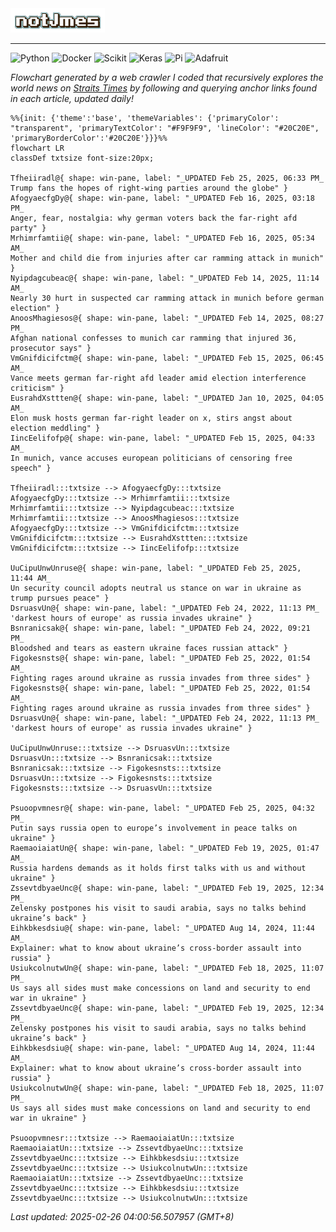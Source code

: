 <img src="img/name.gif" width="30%">
<hr>

![Python](https://img.shields.io/badge/Python-FFD43B?style=for-the-badge&logo=python&logoColor=white)
![Docker](https://img.shields.io/badge/Docker-2CA5E0?style=for-the-badge&logo=docker&logoColor=white)
![Scikit](https://img.shields.io/badge/scikit_learn-F7931E?style=for-the-badge&logo=scikit-learn&logoColor=white)
![Keras](https://img.shields.io/badge/Keras-FF0000?style=for-the-badge&logo=keras&logoColor=white)
![Pi](https://img.shields.io/badge/Raspberry%20Pi-A22846?style=for-the-badge&logo=Raspberry%20Pi&logoColor=white)
![Adafruit](https://img.shields.io/badge/adafruit-000000?style=for-the-badge&logo=adafruit&logoColor=white)

<i>Flowchart generated by a web crawler I coded that recursively explores the world news on [Straits Times](https://www.straitstimes.com/world) by following and querying anchor links found in each article, updated daily!</i>

<!-- START -->
```mermaid
%%{init: {'theme':'base', 'themeVariables': {'primaryColor': "transparent", 'primaryTextColor': "#F9F9F9", 'lineColor': "#20C20E", 'primaryBorderColor':'#20C20E'}}}%%
flowchart LR
classDef txtsize font-size:20px;

Tfheiiradl@{ shape: win-pane, label: "_UPDATED Feb 25, 2025, 06:33 PM_
Trump fans the hopes of right-wing parties around the globe" }
AfogyaecfgDy@{ shape: win-pane, label: "_UPDATED Feb 16, 2025, 03:18 PM_
Anger, fear, nostalgia: why german voters back the far-right afd party" }
Mrhimrfamtii@{ shape: win-pane, label: "_UPDATED Feb 16, 2025, 05:34 AM_
Mother and child die from injuries after car ramming attack in munich" }
Nyipdagcubeac@{ shape: win-pane, label: "_UPDATED Feb 14, 2025, 11:14 AM_
Nearly 30 hurt in suspected car ramming attack in munich before german election" }
AnoosMhagiesos@{ shape: win-pane, label: "_UPDATED Feb 14, 2025, 08:27 PM_
Afghan national confesses to munich car ramming that injured 36, prosecutor says" }
VmGnifdicifctm@{ shape: win-pane, label: "_UPDATED Feb 15, 2025, 06:45 AM_
Vance meets german far-right afd leader amid election interference criticism" }
EusrahdXsttten@{ shape: win-pane, label: "_UPDATED Jan 10, 2025, 04:05 AM_
Elon musk hosts german far-right leader on x, stirs angst about election meddling" }
IincEelifofp@{ shape: win-pane, label: "_UPDATED Feb 15, 2025, 04:33 AM_
In munich, vance accuses european politicians of censoring free speech" }

Tfheiiradl:::txtsize --> AfogyaecfgDy:::txtsize
AfogyaecfgDy:::txtsize --> Mrhimrfamtii:::txtsize
Mrhimrfamtii:::txtsize --> Nyipdagcubeac:::txtsize
Mrhimrfamtii:::txtsize --> AnoosMhagiesos:::txtsize
AfogyaecfgDy:::txtsize --> VmGnifdicifctm:::txtsize
VmGnifdicifctm:::txtsize --> EusrahdXsttten:::txtsize
VmGnifdicifctm:::txtsize --> IincEelifofp:::txtsize

UuCipuUnwUnruse@{ shape: win-pane, label: "_UPDATED Feb 25, 2025, 11:44 AM_
Un security council adopts neutral us stance on war in ukraine as trump pursues peace" }
DsruasvUn@{ shape: win-pane, label: "_UPDATED Feb 24, 2022, 11:13 PM_
'darkest hours of europe' as russia invades ukraine" }
Bsnranicsak@{ shape: win-pane, label: "_UPDATED Feb 24, 2022, 09:21 PM_
Bloodshed and tears as eastern ukraine faces russian attack" }
Figokesnsts@{ shape: win-pane, label: "_UPDATED Feb 25, 2022, 01:54 AM_
Fighting rages around ukraine as russia invades from three sides" }
Figokesnsts@{ shape: win-pane, label: "_UPDATED Feb 25, 2022, 01:54 AM_
Fighting rages around ukraine as russia invades from three sides" }
DsruasvUn@{ shape: win-pane, label: "_UPDATED Feb 24, 2022, 11:13 PM_
'darkest hours of europe' as russia invades ukraine" }

UuCipuUnwUnruse:::txtsize --> DsruasvUn:::txtsize
DsruasvUn:::txtsize --> Bsnranicsak:::txtsize
Bsnranicsak:::txtsize --> Figokesnsts:::txtsize
DsruasvUn:::txtsize --> Figokesnsts:::txtsize
Figokesnsts:::txtsize --> DsruasvUn:::txtsize

Psuoopvmnesr@{ shape: win-pane, label: "_UPDATED Feb 25, 2025, 04:32 PM_
Putin says russia open to europe’s involvement in peace talks on ukraine" }
RaemaoiaiatUn@{ shape: win-pane, label: "_UPDATED Feb 19, 2025, 01:47 AM_
Russia hardens demands as it holds first talks with us and without ukraine" }
ZssevtdbyaeUnc@{ shape: win-pane, label: "_UPDATED Feb 19, 2025, 12:34 PM_
Zelensky postpones his visit to saudi arabia, says no talks behind ukraine’s back" }
Eihkbkesdsiu@{ shape: win-pane, label: "_UPDATED Aug 14, 2024, 11:44 AM_
Explainer: what to know about ukraine’s cross-border assault into russia" }
UsiukcolnutwUn@{ shape: win-pane, label: "_UPDATED Feb 18, 2025, 11:07 PM_
Us says all sides must make concessions on land and security to end war in ukraine" }
ZssevtdbyaeUnc@{ shape: win-pane, label: "_UPDATED Feb 19, 2025, 12:34 PM_
Zelensky postpones his visit to saudi arabia, says no talks behind ukraine’s back" }
Eihkbkesdsiu@{ shape: win-pane, label: "_UPDATED Aug 14, 2024, 11:44 AM_
Explainer: what to know about ukraine’s cross-border assault into russia" }
UsiukcolnutwUn@{ shape: win-pane, label: "_UPDATED Feb 18, 2025, 11:07 PM_
Us says all sides must make concessions on land and security to end war in ukraine" }

Psuoopvmnesr:::txtsize --> RaemaoiaiatUn:::txtsize
RaemaoiaiatUn:::txtsize --> ZssevtdbyaeUnc:::txtsize
ZssevtdbyaeUnc:::txtsize --> Eihkbkesdsiu:::txtsize
ZssevtdbyaeUnc:::txtsize --> UsiukcolnutwUn:::txtsize
RaemaoiaiatUn:::txtsize --> ZssevtdbyaeUnc:::txtsize
ZssevtdbyaeUnc:::txtsize --> Eihkbkesdsiu:::txtsize
ZssevtdbyaeUnc:::txtsize --> UsiukcolnutwUn:::txtsize

```
<i>Last updated: 2025-02-26 04:00:56.507957 (GMT+8)</i>
<!-- END -->
